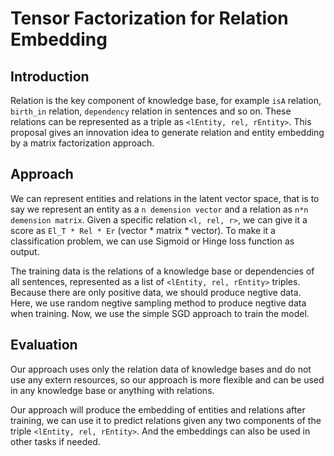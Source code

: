 Tensor Factorization for Relation Embedding
============================================
## Introduction
Relation is the key component of knowledge base, for example `isA` relation, `birth_in` relation, `dependency` relation in sentences and so on. These relations can be represented as a triple as `<lEntity, rel, rEntity>`. This proposal gives an innovation idea to generate relation and entity embedding by a matrix factorization approach. 

## Approach
We can represent entities and relations in the latent vector space, that is to say we represent an entity as a `n demension vector` and a relation as `n*n demension matrix`. Given a specific relation `<l, rel, r>`, we can give it a score as `El_T * Rel * Er` (vector * matrix * vector). To make it a classification problem, we can use Sigmoid or Hinge loss function as output.

The training data is the relations of a knowledge base or dependencies of all sentences, represented as a list of `<lEntity, rel, rEntity>` triples. Because there are only positive data, we should produce negtive data. Here, we use random negtive sampling method to produce negtive data when training. Now, we use the simple SGD approach to train the model.

## Evaluation
Our approach uses only the relation data of knowledge bases and do not use any extern resources, so our approach is more flexible and can be used in any knowledge base or anything with relations. 

Our approach will produce the embedding of entities and relations after training, we can use it to predict relations given any two components of the triple `<lEntity, rel, rEntity>`. And the embeddings can also be used in other tasks if needed.
